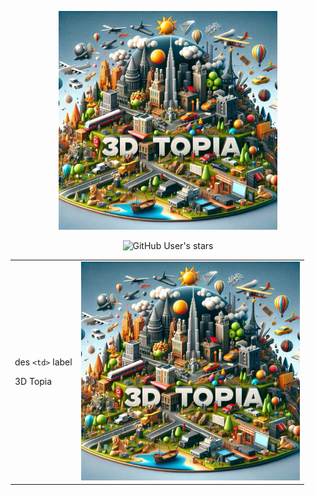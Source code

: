 <div align="center">

<p align="center">
    <picture>
<img src="https://raw.githubusercontent.com/3DTopia/3DTopia/main/assets/3dtopia.jpeg" width="350">
    </picture>
</p>


![GitHub User's stars](https://img.shields.io/github/stars/3dtopia)

</div>


<table>
  <tr>
    <td>
      <p> des <code>&lt;td&gt;</code> label </p>
      <p>3D Topia</p>
    </td>
    <td>
      <img src="https://raw.githubusercontent.com/3DTopia/3DTopia/main/assets/3dtopia.jpeg" width="350">
    </td>
  </tr>
</table>


<!-- ## Hi there 👋 -->

<!--

**Here are some ideas to get you started:**

🙋‍♀️ A short introduction - what is your organization all about?
🌈 Contribution guidelines - how can the community get involved?
👩‍💻 Useful resources - where can the community find your docs? Is there anything else the community should know?
🍿 Fun facts - what does your team eat for breakfast?
🧙 Remember, you can do mighty things with the power of [Markdown](https://docs.github.com/github/writing-on-github/getting-started-with-writing-and-formatting-on-github/basic-writing-and-formatting-syntax)
-->
